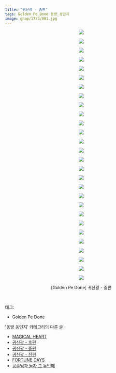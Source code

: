 ```yaml
---
title: "귀신광 - 중편"
tags: Golden_Pe_Done 동방_동인지
image: ghap/1773/001.jpg
---
```

<div class="article">
<p style="text-align: center; clear: none; float: none;"><img src="{{ site.nasurl }}/ghap/1773/001.jpg"/></p>
<p style="text-align: center; clear: none; float: none;"><img src="{{ site.nasurl }}/ghap/1773/002.jpg"/></p>
<p style="text-align: center; clear: none; float: none;"><img src="{{ site.nasurl }}/ghap/1773/003.jpg"/></p>
<p style="text-align: center; clear: none; float: none;"><img src="{{ site.nasurl }}/ghap/1773/004.jpg"/></p>
<p style="text-align: center; clear: none; float: none;"><img src="{{ site.nasurl }}/ghap/1773/005.jpg"/></p>
<p style="text-align: center; clear: none; float: none;"><img src="{{ site.nasurl }}/ghap/1773/006.jpg"/></p>
<p style="text-align: center; clear: none; float: none;"><img src="{{ site.nasurl }}/ghap/1773/007.jpg"/></p>
<p style="text-align: center; clear: none; float: none;"><img src="{{ site.nasurl }}/ghap/1773/008.jpg"/></p>
<p style="text-align: center; clear: none; float: none;"><img src="{{ site.nasurl }}/ghap/1773/009.jpg"/></p>
<p style="text-align: center; clear: none; float: none;"><img src="{{ site.nasurl }}/ghap/1773/010.jpg"/></p>
<p style="text-align: center; clear: none; float: none;"><img src="{{ site.nasurl }}/ghap/1773/011.jpg"/></p>
<p style="text-align: center; clear: none; float: none;"><img src="{{ site.nasurl }}/ghap/1773/012.jpg"/></p>
<p style="text-align: center; clear: none; float: none;"><img src="{{ site.nasurl }}/ghap/1773/013.jpg"/></p>
<p style="text-align: center; clear: none; float: none;"><img src="{{ site.nasurl }}/ghap/1773/014.jpg"/></p>
<p style="text-align: center; clear: none; float: none;"><img src="{{ site.nasurl }}/ghap/1773/015.jpg"/></p>
<p style="text-align: center; clear: none; float: none;"><img src="{{ site.nasurl }}/ghap/1773/016.jpg"/></p>
<p style="text-align: center; clear: none; float: none;"><img src="{{ site.nasurl }}/ghap/1773/017.jpg"/></p>
<p style="text-align: center; clear: none; float: none;"><img src="{{ site.nasurl }}/ghap/1773/018.jpg"/></p>
<p style="text-align: center; clear: none; float: none;"><img src="{{ site.nasurl }}/ghap/1773/019.jpg"/></p>
<p style="text-align: center; clear: none; float: none;"><img src="{{ site.nasurl }}/ghap/1773/020.jpg"/></p>
<p style="text-align: center; clear: none; float: none;"><img src="{{ site.nasurl }}/ghap/1773/021.jpg"/></p>
<p style="text-align: center; clear: none; float: none;"><img src="{{ site.nasurl }}/ghap/1773/022.jpg"/></p>
<p style="text-align: center; clear: none; float: none;"><img src="{{ site.nasurl }}/ghap/1773/023.jpg"/></p>
<p style="text-align: center; clear: none; float: none;"><img src="{{ site.nasurl }}/ghap/1773/024.jpg"/></p>
<p style="text-align: center; clear: none; float: none;"><img src="{{ site.nasurl }}/ghap/1773/025.jpg"/></p>
<p style="text-align: center; clear: none; float: none;"><img src="{{ site.nasurl }}/ghap/1773/026.jpg"/></p>
<p style="text-align: center; clear: none; float: none;"><img src="{{ site.nasurl }}/ghap/1773/027.jpg"/></p>
<p style="text-align: center; clear: none; float: none;"><img src="{{ site.nasurl }}/ghap/1773/028.jpg"/></p>
<p style="text-align: center; clear: none; float: none;">[Golden Pe Done] 귀신광 - 중편</p>
<p><br/></p>
</div><div class="tagTrail">
<p>태그: </p>
<ul>
<li>Golden Pe Done</li>
</ul>
</div><div class="another">
<p>'동방 동인지' 카테고리의 다른 글</p>
<ul>
<li><a href="/2016-08-22-ghap_1775">MAGICAL HEART</a></li>
<li><a href="/2016-08-22-ghap_1774">귀신광 - 후편</a></li>
<li><a href="/2016-08-22-ghap_1773">귀신광 - 중편</a></li>
<li><a href="/2016-08-22-ghap_1772">귀신광 - 전편</a></li>
<li><a href="/2016-08-22-ghap_1771">FORTUNE DAYS</a></li>
<li><a href="/2016-08-22-ghap_1770">공주님과 놀자 그 두번째</a></li>
</ul>
</div><div class="cb_module cb_fluid">
<div class="cb_wrt cb_profile">
</div><!-- commentList close -->
</div>
<br/>
<p id="refer"></p>
<br/>
